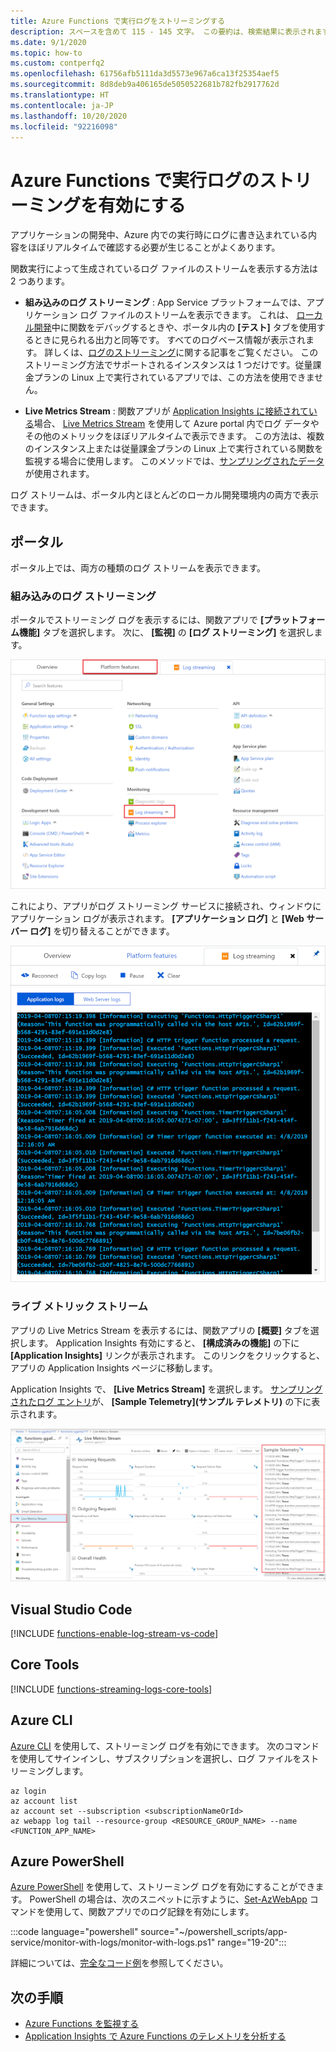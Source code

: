 ```yaml
---
title: Azure Functions で実行ログをストリーミングする
description: スペースを含めて 115 - 145 文字。 この要約は、検索結果に表示されます。
ms.date: 9/1/2020
ms.topic: how-to
ms.custom: contperfq2
ms.openlocfilehash: 61756afb5111da3d5573e967a6ca13f25354aef5
ms.sourcegitcommit: 8d8deb9a406165de5050522681b782fb2917762d
ms.translationtype: HT
ms.contentlocale: ja-JP
ms.lasthandoff: 10/20/2020
ms.locfileid: "92216098"
---
```

# <a name="enable-streaming-execution-logs-in-azure-functions"></a>Azure Functions で実行ログのストリーミングを有効にする

アプリケーションの開発中、Azure 内での実行時にログに書き込まれている内容をほぼリアルタイムで確認する必要が生じることがよくあります。

関数実行によって生成されているログ ファイルのストリームを表示する方法は 2 つあります。

* **組み込みのログ ストリーミング** : App Service プラットフォームでは、アプリケーション ログ ファイルのストリームを表示できます。 これは、 [ローカル開発](functions-develop-local.md)中に関数をデバッグするときや、ポータル内の **[テスト]** タブを使用するときに見られる出力と同等です。 すべてのログベース情報が表示されます。 詳しくは、[ログのストリーミング](../app-service/troubleshoot-diagnostic-logs.md#stream-logs)に関する記事をご覧ください。 このストリーミング方法でサポートされるインスタンスは 1 つだけです。従量課金プランの Linux 上で実行されているアプリでは、この方法を使用できません。

* **Live Metrics Stream** : 関数アプリが [Application Insights に接続されている](configure-monitoring.md#enable-application-insights-integration)場合、 [Live Metrics Stream](../azure-monitor/app/live-stream.md) を使用して Azure portal 内でログ データやその他のメトリックをほぼリアルタイムで表示できます。 この方法は、複数のインスタンス上または従量課金プランの Linux 上で実行されている関数を監視する場合に使用します。 このメソッドでは、[サンプリングされたデータ](configure-monitoring.md#configure-sampling)が使用されます。

ログ ストリームは、ポータル内とほとんどのローカル開発環境内の両方で表示できます。 

## <a name="portal"></a>ポータル

ポータル上では、両方の種類のログ ストリームを表示できます。

### <a name="built-in-log-streaming"></a>組み込みのログ ストリーミング

ポータルでストリーミング ログを表示するには、関数アプリで **[プラットフォーム機能]** タブを選択します。 次に、 **[監視]** の **[ログ ストリーミング]** を選択します。

![ポータルでストリーミング ログを有効にする](./media/functions-monitoring/enable-streaming-logs-portal.png)

これにより、アプリがログ ストリーミング サービスに接続され、ウィンドウにアプリケーション ログが表示されます。 **[アプリケーション ログ]** と **[Web サーバー ログ]** を切り替えることができます。  

![ポータルでストリーミング ログを表示する](./media/functions-monitoring/streaming-logs-window.png)

### <a name="live-metrics-stream"></a>ライブ メトリック ストリーム

アプリの Live Metrics Stream を表示するには、関数アプリの **[概要]** タブを選択します。 Application Insights 有効にすると、 **[構成済みの機能]** の下に **[Application Insights]** リンクが表示されます。 このリンクをクリックすると、アプリの Application Insights ページに移動します。

Application Insights で、 **[Live Metrics Stream]** を選択します。 [サンプリングされたログ エントリ](configure-monitoring.md#configure-sampling)が、 **[Sample Telemetry]\(サンプル テレメトリ\)** の下に表示されます。

![ポータル上で Live Metrics Stream を表示する](./media/functions-monitoring/live-metrics-stream.png) 

## <a name="visual-studio-code"></a>Visual Studio Code

[!INCLUDE [functions-enable-log-stream-vs-code](../../includes/functions-enable-log-stream-vs-code.md)]

## <a name="core-tools"></a>Core Tools

[!INCLUDE [functions-streaming-logs-core-tools](../../includes/functions-streaming-logs-core-tools.md)]

## <a name="azure-cli"></a>Azure CLI

[Azure CLI](/cli/azure/install-azure-cli) を使用して、ストリーミング ログを有効にできます。 次のコマンドを使用してサインインし、サブスクリプションを選択し、ログ ファイルをストリーミングします。

```azurecli
az login
az account list
az account set --subscription <subscriptionNameOrId>
az webapp log tail --resource-group <RESOURCE_GROUP_NAME> --name <FUNCTION_APP_NAME>
```

## <a name="azure-powershell"></a>Azure PowerShell

[Azure PowerShell](/powershell/azure/) を使用して、ストリーミング ログを有効にすることができます。 PowerShell の場合は、次のスニペットに示すように、[Set-AzWebApp](/powershell/module/az.websites/set-azwebapp) コマンドを使用して、関数アプリでのログ記録を有効にします。 

:::code language="powershell" source="~/powershell_scripts/app-service/monitor-with-logs/monitor-with-logs.ps1" range="19-20":::

詳細については、[完全なコード例](../app-service/scripts/powershell-monitor.md#sample-script)を参照してください。 

## <a name="next-steps"></a>次の手順

+ [Azure Functions を監視する](functions-monitoring.md)
+ [Application Insights で Azure Functions のテレメトリを分析する](analyze-telemetry-data.md)
